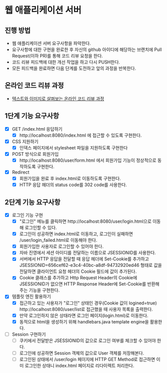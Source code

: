 # 웹 애플리케이션 서버
## 진행 방법
* 웹 애플리케이션 서버 요구사항을 파악한다.
* 요구사항에 대한 구현을 완료한 후 자신의 github 아이디에 해당하는 브랜치에 Pull Request(이하 PR)를 통해 코드 리뷰 요청을 한다.
* 코드 리뷰 피드백에 대한 개선 작업을 하고 다시 PUSH한다.
* 모든 피드백을 완료하면 다음 단계를 도전하고 앞의 과정을 반복한다.

## 온라인 코드 리뷰 과정
* [텍스트와 이미지로 살펴보는 온라인 코드 리뷰 과정](https://github.com/next-step/nextstep-docs/tree/master/codereview)

## 1단계 기능 요구사항
- [X] GET /index.html 응답하기
  - [X] http://localhost:8080/index.html 에 접근할 수 있도록 구현한다.
- [X] CSS 지원하기
  - [X] 인덱스 페이지에서 stylesheet 파일을 지원하도록 구현한다
- [X] POST 방식으로 회원가입
  - [X] http://localhost:8080/user/form.html 에서 회원가입 기능이 정상적으로 동작하도록 구현한다.
- [X] Redirect
  - [X] 회원가입을 완료 후 index.html로 이동하도록 구현한다.
  - [X] HTTP 응답 헤더의 status code를 302 code를 사용한다.

## 2단계 기능 요구사항
- [X] 로그인 기능 구현
  - [X] "로그인" 메뉴를 클릭하면 http://localhost:8080/user/login.html으로 이동해 로그인할 수 있다.
  - [X] 로그인이 성공하면 index.html로 이동하고, 로그인이 실패하면 /user/login_failed.html로 이동해야 한다.
  - [X] 회원가입한 사용자로 로그인할 수 있어야 한다.
  - [X] 자바 진영에서 세션 아이디를 전달하는 이름으로 JSESSIONID를 사용한다.
  - [X] 서버에서 HTTP 응답을 전달할 때 응답 헤더에 Set-Cookie를 추가하고 JSESSIONID=656cef62-e3c4-40bc-a8df-94732920ed46 형태로 값을 전달하면 클라이언트 요청 헤더의 Cookie 필드에 값이 추가된다.
  - [X] Cookie 클래스를 추가하고 Http Request Header의 Cookie에 JSESSIONID가 없으면 HTTP Response Header에 Set-Cookie를 반환해주는 기능을 구현한다.
- [X] 템플릿 엔진 활용하기
  - [X] 접근하고 있는 사용자가 "로그인" 상태인 경우(Cookie 값이 logined=true) http://localhost:8080/user/list로 접근했을 때 사용자 목록을 출력한다.
  - [X] 만약 로그인하지 않은 상태라면 로그인 페이지(login.html)로 이동한다.
  - [X] 동적으로 html을 생성하기 위해 handlebars.java template engine을 활용한다.
- [ ] Session 구현하기
  - [ ] 쿠키에서 전달받은 JSESSIONID의 값으로 로그인 여부를 체크할 수 있어야 한다.
  - [ ] 로그인에 성공하면 Session 객체의 값으로 User 객체를 저장해본다.
  - [ ] 로그인된 상태에서 /user/login 페이지에 HTTP GET Method로 접근하면 이미 로그인한 상태니 index.html 페이지로 리다이렉트 처리한다.